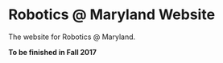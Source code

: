 # Robotics @ Maryland Website

The website for Robotics @ Maryland.

**To be finished in Fall 2017**